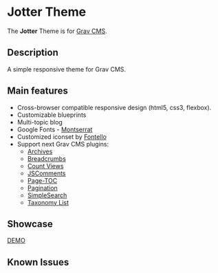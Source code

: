 # Jotter Theme

The **Jotter** Theme is for [Grav CMS](http://github.com/getgrav/grav).

## Description

A simple responsive theme for Grav CMS.

## Main features
* Cross-browser compatible responsive design (html5, css3, flexbox).
* Customizable blueprints
* Multi-topic blog
* Google Fonts - [Montserrat](https://fonts.google.com/specimen/Montserrat)
* Customized iconset by [Fontello](http://fontello.com/)
* Support next Grav CMS plugins:
  * [Archives](https://github.com/getgrav/grav-plugin-archives)
  * [Breadcrumbs](https://github.com/getgrav/grav-plugin-breadcrumbs)
  * [Count Views](https://github.com/perlkonig/grav-plugin-count-views)
  * [JSComments](https://github.com/Sommerregen/grav-plugin-jscomments)
  * [Page-TOC](https://github.com/trilbymedia/grav-plugin-page-toc)
  * [Pagination](https://github.com/getgrav/grav-plugin-pagination)
  * [SimpleSearch](https://github.com/getgrav/grav-plugin-simplesearch)
  * [Taxonomy List](https://github.com/getgrav/grav-plugin-taxonomylist)

## Showcase

[DEMO](https://demo.underr.space/grav/jotter)

## Known Issues
